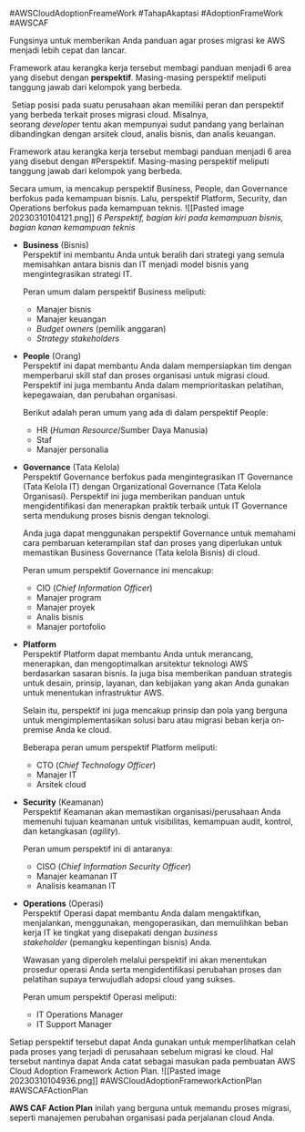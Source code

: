 #AWSCloudAdoptionFreameWork #TahapAkaptasi #AdoptionFrameWork #AWSCAF

Fungsinya untuk memberikan Anda panduan agar proses migrasi ke AWS menjadi lebih cepat dan lancar.

Framework atau kerangka kerja tersebut membagi panduan menjadi 6 area yang disebut dengan **perspektif**. Masing-masing perspektif meliputi tanggung jawab dari kelompok yang berbeda.

 Setiap posisi pada suatu perusahaan akan memiliki peran dan perspektif yang berbeda terkait proses migrasi cloud. Misalnya, seorang _developer_ tentu akan mempunyai sudut pandang yang berlainan dibandingkan dengan arsitek cloud, analis bisnis, dan analis keuangan.

Framework atau kerangka kerja tersebut membagi panduan menjadi 6 area yang disebut dengan #Perspektif. Masing-masing perspektif meliputi tanggung jawab dari kelompok yang berbeda.

Secara umum, ia mencakup perspektif Business, People, dan Governance berfokus pada kemampuan bisnis. Lalu, perspektif Platform, Security, dan Operations berfokus pada kemampuan teknis.
![[Pasted image 20230310104121.png]]
*6 Perspektif, bagian kiri pada kemampuan bisnis, bagian kanan kemampuan teknis*

-   **Business** (Bisnis)  
    Perspektif ini membantu Anda untuk beralih dari strategi yang semula memisahkan antara bisnis dan IT menjadi model bisnis yang mengintegrasikan strategi IT.  
      
    Peran umum dalam perspektif Business meliputi:
    -   Manajer bisnis
    -   Manajer keuangan
    -   _Budget owners_ (pemilik anggaran)
    -   _Strategy stakeholders_  
          
        
-   **People** (Orang)  
    Perspektif ini dapat membantu Anda dalam mempersiapkan tim dengan memperbarui skill staf dan proses organisasi untuk migrasi cloud. Perspektif ini juga membantu Anda dalam memprioritaskan pelatihan, kepegawaian, dan perubahan organisasi.  
      
    Berikut adalah peran umum yang ada di dalam perspektif People:
    -   HR (_Human Resource_/Sumber Daya Manusia)
    -   Staf
    -   Manajer personalia  
          
        
-   **Governance** (Tata Kelola)  
    Perspektif Governance berfokus pada mengintegrasikan IT Governance (Tata Kelola IT) dengan Organizational Governance (Tata Kelola Organisasi). Perspektif ini juga memberikan panduan untuk mengidentifikasi dan menerapkan praktik terbaik untuk IT Governance serta mendukung proses bisnis dengan teknologi.  
      
    Anda juga dapat menggunakan perspektif Governance untuk memahami cara pembaruan keterampilan staf dan proses yang diperlukan untuk memastikan Business Governance (Tata kelola Bisnis) di cloud.  
      
    Peran umum perspektif Governance ini mencakup:
    -   CIO (_Chief Information Officer_)
    -   Manajer program
    -   Manajer proyek
    -   Analis bisnis
    -   Manajer portofolio  
          
        
-   **Platform**  
    Perspektif Platform dapat membantu Anda untuk merancang, menerapkan, dan mengoptimalkan arsitektur teknologi AWS berdasarkan sasaran bisnis. Ia juga bisa memberikan panduan strategis untuk desain, prinsip, layanan, dan kebijakan yang akan Anda gunakan untuk menentukan infrastruktur AWS.  
      
    Selain itu, perspektif ini juga mencakup prinsip dan pola yang berguna untuk mengimplementasikan solusi baru atau migrasi beban kerja on-premise Anda ke cloud.  
      
    Beberapa peran umum perspektif Platform meliputi:
    -   CTO (_Chief Technology Officer_)
    -   Manajer IT
    -   Arsitek cloud  
          
        
-   **Security** (Keamanan)  
    Perspektif Keamanan akan memastikan organisasi/perusahaan Anda memenuhi tujuan keamanan untuk visibilitas, kemampuan audit, kontrol, dan ketangkasan (_agility_).  
      
    Peran umum perspektif ini di antaranya:
    -   CISO (_Chief Information Security Officer_)
    -   Manajer keamanan IT
    -   Analisis keamanan IT  
          
        
-   **Operations** (Operasi)  
    Perspektif Operasi dapat membantu Anda dalam mengaktifkan, menjalankan, menggunakan, mengoperasikan, dan memulihkan beban kerja IT ke tingkat yang disepakati dengan _business stakeholder_ (pemangku kepentingan bisnis) Anda.  
      
    Wawasan yang diperoleh melalui perspektif ini akan menentukan prosedur operasi Anda serta mengidentifikasi perubahan proses dan pelatihan supaya terwujudlah adopsi cloud yang sukses.  
      
    Peran umum perspektif Operasi meliputi:
    -   IT Operations Manager
    -   IT Support Manager

Setiap perspektif tersebut dapat Anda gunakan untuk memperlihatkan celah pada proses yang terjadi di perusahaan sebelum migrasi ke cloud. Hal tersebut nantinya dapat Anda catat sebagai masukan pada pembuatan AWS Cloud Adoption Framework Action Plan.
![[Pasted image 20230310104936.png]]
#AWSCloudAdoptionFrameworkActionPlan #AWSCAFActionPlan

**AWS CAF Action Plan** inilah yang berguna untuk memandu proses migrasi, seperti manajemen perubahan organisasi pada perjalanan cloud Anda.
